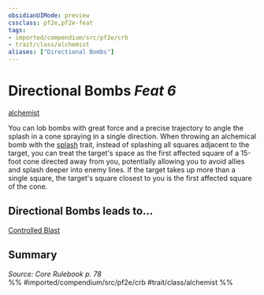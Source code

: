```yaml
---
obsidianUIMode: preview
cssclass: pf2e,pf2e-feat
tags:
- imported/compendium/src/pf2e/crb
- trait/class/alchemist
aliases: ["Directional Bombs"]
---
```

# Directional Bombs  *Feat 6*  
[alchemist](rules/traits/alchemist.md)  


You can lob bombs with great force and a precise trajectory to angle the splash in a cone spraying in a single direction. When throwing an alchemical bomb with the [splash](splash.md) trait, instead of splashing all squares adjacent to the target, you can treat the target's space as the first affected square of a 15-foot cone directed away from you, potentially allowing you to avoid allies and splash deeper into enemy lines. If the target takes up more than a single square, the target's square closest to you is the first affected square of the cone.

## Directional Bombs leads to...

[Controlled Blast](controlled-blast-g-g.md)

## Summary

*Source: Core Rulebook p. 78*  
%% #imported/compendium/src/pf2e/crb #trait/class/alchemist %%